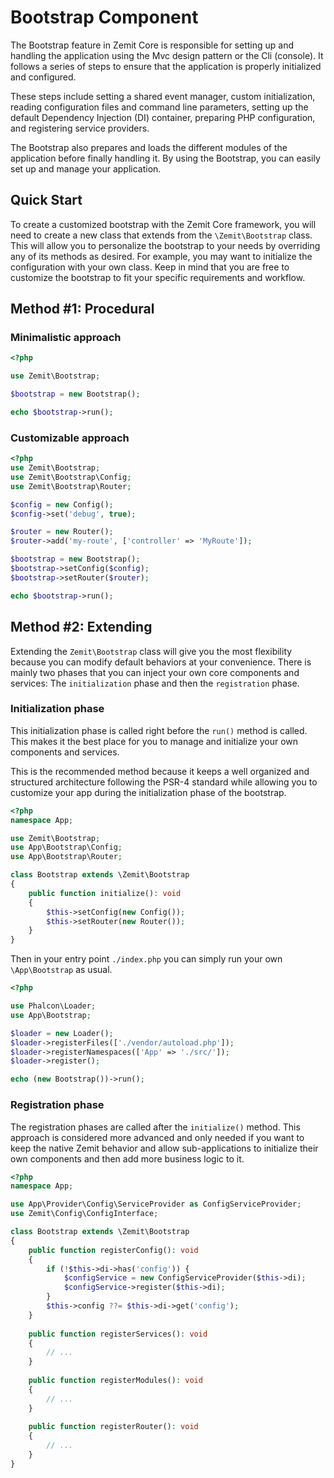 # Bootstrap Component

The Bootstrap feature in Zemit Core is responsible for setting up and handling the 
application using the Mvc design pattern or the Cli (console). It follows a series 
of steps to ensure that the application is properly initialized and configured. 

These steps include setting a shared event manager, custom initialization, reading 
configuration files and command line parameters, setting up the default Dependency 
Injection (DI) container, preparing PHP configuration, and registering service providers. 

The Bootstrap also prepares and loads the different modules of the application before 
finally handling it. By using the Bootstrap, you can easily set up and manage your application.

## Quick Start
To create a customized bootstrap with the Zemit Core framework, you will need to create
a new class that extends from the `\Zemit\Bootstrap` class. This will allow you to personalize
the bootstrap to your needs by overriding any of its methods as desired. For example, you
may want to initialize the configuration with your own class. Keep in mind that you are 
free to customize the bootstrap to fit your specific requirements and workflow.

## Method #1: Procedural 

### Minimalistic approach
```php title="index.php"
<?php

use Zemit\Bootstrap;

$bootstrap = new Bootstrap();

echo $bootstrap->run();
```

### Customizable approach
```php title="index.php"
<?php
use Zemit\Bootstrap;
use Zemit\Bootstrap\Config;
use Zemit\Bootstrap\Router;

$config = new Config();
$config->set('debug', true);

$router = new Router();
$router->add('my-route', ['controller' => 'MyRoute']);

$bootstrap = new Bootstrap();
$bootstrap->setConfig($config);
$bootstrap->setRouter($router);

echo $bootstrap->run();
```

## Method #2: Extending

Extending the `Zemit\Bootstrap` class will give you the most flexibility
because you can modify default behaviors at your convenience. There is mainly
two phases that you can inject your own core components and services:
The `initialization` phase and then the `registration` phase.

### Initialization phase

This initialization phase is called right before the `run()` method is called.
This makes it the best place for you to manage and initialize your own components and services.

This is the recommended method because it keeps a well organized and structured architecture
following the PSR-4 standard while allowing you to customize your app during the initialization
phase of the bootstrap.

```php title="./app/Bootstrap.php"
<?php
namespace App;

use Zemit\Bootstrap;
use App\Bootstrap\Config;
use App\Bootstrap\Router;

class Bootstrap extends \Zemit\Bootstrap
{
    public function initialize(): void
    {
        $this->setConfig(new Config());
        $this->setRouter(new Router());
    }
}
```

Then in your entry point `./index.php` you can simply run your own `\App\Bootstrap` as usual.
```php title="./index.php"
<?php

use Phalcon\Loader;
use App\Bootstrap;

$loader = new Loader();
$loader->registerFiles(['./vendor/autoload.php']);
$loader->registerNamespaces(['App' => './src/']);
$loader->register();

echo (new Bootstrap())->run();
```

### Registration phase

The registration phases are called after the `initialize()` method.
This approach is considered more advanced and only needed if you want to keep the native Zemit
behavior and allow sub-applications to initialize their own components and then add more business logic to it.

```php title="./app/Bootstrap.php"
<?php
namespace App;

use App\Provider\Config\ServiceProvider as ConfigServiceProvider;
use Zemit\Config\ConfigInterface;

class Bootstrap extends \Zemit\Bootstrap
{
    public function registerConfig(): void
    {
        if (!$this->di->has('config')) {
            $configService = new ConfigServiceProvider($this->di);
            $configService->register($this->di);
        }
        $this->config ??= $this->di->get('config');
    }
    
    public function registerServices(): void
    {
        // ...
    }
    
    public function registerModules(): void
    {
        // ...
    }
    
    public function registerRouter(): void
    {
        // ...
    }
}
```
